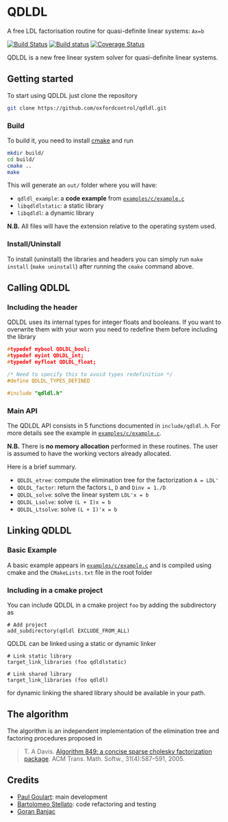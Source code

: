 # QDLDL
A free LDL factorisation routine for quasi-definite linear systems: `Ax=b`

[![Build Status](https://travis-ci.org/oxfordcontrol/qdldl.svg?branch=master)](https://travis-ci.org/oxfordcontrol/qdldl)
[![Build status](https://ci.appveyor.com/api/projects/status/ns4br7v6y3i5stai/branch/master?svg=true)](https://ci.appveyor.com/project/bstellato/qdldl-8q1mv/branch/master)
[![Coverage Status](https://coveralls.io/repos/github/oxfordcontrol/qdldl/badge.svg)](https://coveralls.io/github/oxfordcontrol/qdldl)

QDLDL is a new free linear system solver for quasi-definite linear systems.


## Getting started
To start using QDLDL just clone the repository

```bash
git clone https://github.com/oxfordcontrol/qdldl.git
```

### Build

To build it, you need to install [cmake](https://cmake.org/) and run

```bash
mkdir build/
cd build/
cmake ..
make
```

This will generate an `out/` folder where you will have:

- `qdldl_example`: a **code example** from [`examples/c/example.c`](./examples/c/example.c)
- `libqdldlstatic`: a static library
- `libqdldl`: a dynamic library

**N.B.** All files will have the extension relative to the operating system used.


### Install/Uninstall

To install (uninstall) the libraries and headers you can simply run `make install` (`make uninstall`) after running the `cmake` command above.


## Calling QDLDL

### Including the header
QDLDL uses its internal types for integer floats and booleans. If you want to overwrite them with your worn you need to redefine them before including the library
```c
#typedef mybool QDLDL_bool;
#typedef myint QDLDL_int;
#typedef myfloat QDLDL_float;

/* Need to specify this to avoid types redefinition */
#define QDLDL_TYPES_DEFINED

#include "qdldl.h"
```

### Main API

The QDLDL API consists in 5 functions documented in `include/qdldl.h`.
For more details see the example in [`examples/c/example.c`](./examples/c/example.c).

**N.B.** There is **no memory allocation** performed in these routines. The user is assumed to have the working vectors already allocated.

Here is a brief summary.

* `QDLDL_etree`: compute the elimination tree for the factorization `A = LDL'`
* `QDLDL_factor`: return the factors `L`, `D` and `Dinv = 1./D`
* `QDLDL_solve`: solve the linear system `LDL'x = b`
* `QDLDL_Lsolve`: solve `(L + I)x = b`
* `QDLDL_Ltsolve`: solve `(L + I)'x = b`


## Linking QDLDL

### Basic Example
A basic example appears in [`examples/c/example.c`](./examples/c/example.c) and is compiled using cmake and the `CMakeLists.txt` file in the root folder


### Including in a cmake project

You can include QDLDL in a cmake project `foo` by adding the subdirectory as
```
# Add project
add_subdirectory(qdldl EXCLUDE_FROM_ALL)
```

QDLDL can be linked using a static or dynamic linker
```
# Link static library
target_link_libraries (foo qdldlstatic)

# Link shared library
target_link_libraries (foo qdldl)
```
for dynamic linking the shared library should be available in your path.


## The algorithm

The algorithm is an independent implementation of the elimination tree and factoring procedures proposed in

> T. A Davis. [Algorithm 849: a concise sparse cholesky factorization package](https://dl.acm.org/citation.cfm?id=1114277). ACM Trans. Math. Softw., 31(4):587–591, 2005.


## Credits

- [Paul Goulart](http://users.ox.ac.uk/~engs1373/): main development
- [Bartolomeo Stellato](https://stellato.io/): code refactoring and testing
- [Goran Banjac](http://control.ee.ethz.ch/~gbanjac/)







